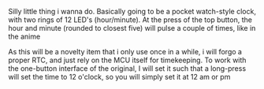 Silly little thing i wanna do. Basically going to be a pocket watch-style clock, with two rings of 12 LED's (hour/minute).
At the press of the top button, the hour and minute (rounded to closest five) will pulse a couple of times, like in the anime

As this will be a novelty item that i only use once in a while, i will forgo a proper RTC, and just rely on the MCU itself for timekeeping. 
To work with the one-button interface of the original, I will set it such that a long-press will set the time to 12 o'clock, so you will simply set it at 12 am or pm
